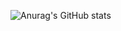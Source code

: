 ![Anurag's GitHub stats](https://github-readme-stats.vercel.app/api?username=dbdbddib&show_icons=true&theme=radical)
